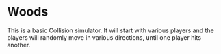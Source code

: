 # Woods

This is a basic Collision simulator. It will start with various players and the players will randomly move in various directions, until one player hits another.
